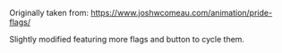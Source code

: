 Originally taken from: https://www.joshwcomeau.com/animation/pride-flags/

Slightly modified featuring more flags and button to cycle them.
